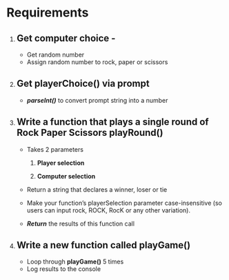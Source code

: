 # Requirements

1. ## Get computer choice - 
    * Get random number
    * Assign random number to rock, paper or scissors
  
2. ## Get **playerChoice()** via prompt
   * **_parseInt()_** to convert prompt string into a number
  
3. ## Write a function that plays a single round of Rock Paper Scissors **playRound()**
    * Takes 2 parameters
  
        1. **Player selection**
   
        2. **Computer selection**
   
    * Return a string that declares a winner, loser or tie
    * Make your function’s playerSelection parameter case-insensitive (so users can input rock, ROCK, RocK or any other variation).
    * **_Return_** the results of this function call
  
4. ## Write a new function called **playGame()** 
   * Loop through **playGame()** 5 times
   * Log results to the console
